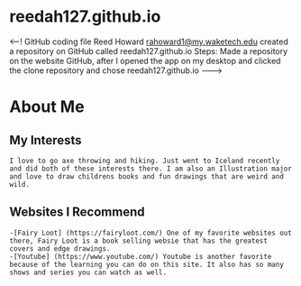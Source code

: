 # reedah127.github.io
<--! GitHub coding file
Reed Howard
rahoward1@my.waketech.edu
created a repository on GitHub called reedah127.github.io
Steps: Made a repository on the website GitHub, after I opened the app on my desktop and clicked the clone repository and chose reedah127.github.io --->
# About Me 
## My Interests
    I love to go axe throwing and hiking. Just went to Iceland recently and did both of these interests there. I am also an Illustration major and love to draw childrens books and fun drawings that are weird and wild. 
## Websites I Recommend
    -[Fairy Loot] (https://fairyloot.com/) One of my favorite websites out there, Fairy Loot is a book selling websie that has the greatest covers and edge drawings. 
    -[Youtube] (https://www.youtube.com/) Youtube is another favorite because of the learning you can do on this site. It also has so many shows and series you can watch as well.